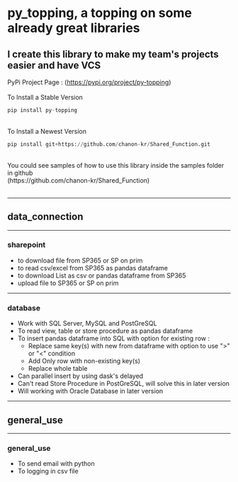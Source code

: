# py_topping, a topping on some already great libraries
## I create this library to make my team's projects easier and have VCS

PyPi Project Page : (https://pypi.org/project/py-topping)
<br><br>To Install a Stable Version<br>
```python
pip install py-topping
```
<br>To Install a Newest Version<br>
```python
pip install git+https://github.com/chanon-kr/Shared_Function.git
```
<br>
You could see samples of how to use this library inside the samples folder in github<br>
(https://github.com/chanon-kr/Shared_Function)
<br><br>

***
## data_connection
***
### sharepoint
  - to download file from SP365 or SP on prim
  - to read csv/excel from SP365 as pandas dataframe
  - to download List as csv or pandas dataframe from SP365
  - upload file to SP365 or SP on prim

***
### database
  - Work with SQL Server, MySQL and PostGreSQL
  - To read view, table or store procedure as pandas dataframe 
  - To insert pandas dataframe into SQL with option for existing row :
    - Replace same key(s) with new from dataframe with option to use ">" or "<" condition
    - Add Only row with non-existing key(s)
    - Replace whole table
  - Can parallel insert by using dask's delayed
  - Can't read Store Procedure in PostGreSQL, will solve this in later version
  - Will working with Oracle Database in later version

***
## general_use
***
### general_use
  - To send email with python
  - To logging in csv file